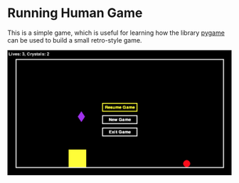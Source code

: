 # Running Human Game

This is a simple game, which is useful for learning how the library [pygame](https://www.pygame.org/) can be used to build a small retro-style game.

![Game screenshot](./assets/running-human-screenshot.png)
